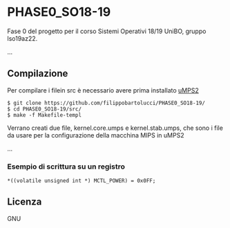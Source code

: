 # PHASE0_SO18-19
Fase 0 del progetto per il corso Sistemi Operativi 18/19 UniBO, gruppo lso19az22.

...

## Compilazione
Per compilare i filein src è necessario avere prima installato [uMPS2](https://github.com/tjonjic/umps)
```
$ git clone https://github.com/filippobartolucci/PHASE0_SO18-19/
$ cd PHASE0_SO18-19/src/
$ make -f Makefile-templ
``` 
Verrano creati due file, kernel.core.umps e kernel.stab.umps, che sono i file da usare per la configurazione della macchina MIPS in uMPS2

...

### Esempio di scrittura su un registro
    *((volatile unsigned int *) MCTL_POWER) = 0x0FF;

## Licenza 
GNU
